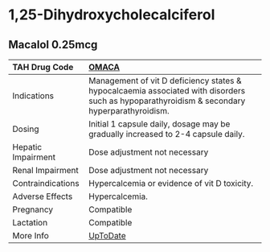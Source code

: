 # 1,25-Dihydroxycholecalciferol

## Macalol 0.25mcg

| TAH Drug Code      | [OMACA](https://www.tahsda.org.tw/drugs/hissearch.php?drug_code=OMACA)                                                                      |
|:-------------------|:--------------------------------------------------------------------------------------------------------------------------------------------|
| Indications        | Management of vit D deficiency states & hypocalcaemia associated with disorders such as hypoparathyroidism & secondary hyperparathyroidism. |
| Dosing             | Initial 1 capsule daily, dosage may be gradually increased to 2-4 capsule daily.                                                            |
| Hepatic Impairment | Dose adjustment not necessary                                                                                                               |
| Renal Impairment   | Dose adjustment not necessary                                                                                                               |
| Contraindications  | Hypercalcemia or evidence of vit D toxicity.                                                                                                |
| Adverse Effects    | Hypercalcemia.                                                                                                                              |
| Pregnancy          | Compatible                                                                                                                                  |
| Lactation          | Compatible                                                                                                                                  |
| More Info          | [UpToDate](https://www.uptodate.com/contents/calcitriol-systemic-drug-information)                                                          |

